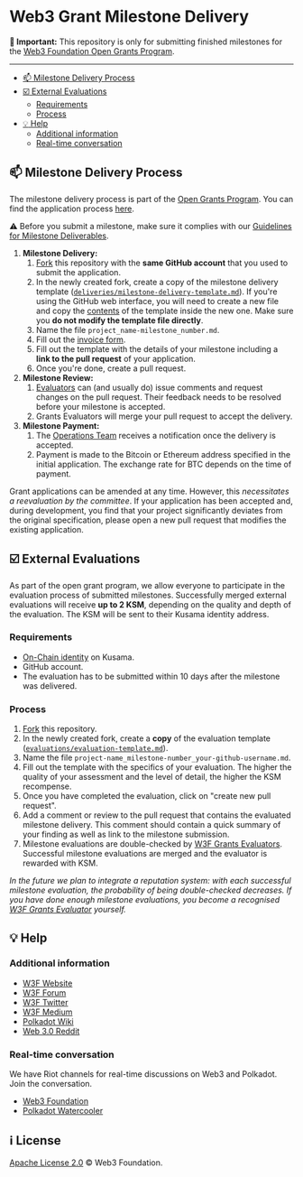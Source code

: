 # Web3 Grant Milestone Delivery

**:loudspeaker: Important:** This repository is only for submitting finished milestones for the [Web3 Foundation Open Grants Program](https://github.com/w3f/Open-Grants-Program). 

---

- [:mailbox: Milestone Delivery Process](#mailbox-milestone-delivery-process)
- [:ballot_box_with_check: External Evaluations](#ballot_box_with_check-external-evaluations)
  - [Requirements](#requirements)
  - [Process](#process)
- [:bulb: Help](#bulb-help)
  - [Additional information](#additional-information)
  - [Real-time conversation](#real-time-conversation)

## :mailbox: Milestone Delivery Process

The milestone delivery process is part of the [Open Grants Program](https://github.com/w3f/Open-Grants-Program). You can find the application process [here](https://github.com/w3f/Open-Grants-Program/blob/master/README.md#pencil-process).  

:warning: Before you submit a milestone, make sure it complies with our [Guidelines for Milestone Deliverables](https://github.com/w3f/General-Grants-Program/blob/master/grants/milestone-deliverables-guidelines.md).

1. **Milestone Delivery:**
   1. [Fork](https://github.com/w3f/Grant-Milestone-Delivery/fork) this repository with the **same GitHub account** that you used to submit the application.
   2. In the newly created fork, create a copy of the milestone delivery template ([`deliveries/milestone-delivery-template.md`](deliveries/milestone-delivery-template.md)). If you're using the GitHub web interface, you will need to create a new file and copy the [contents](https://raw.githubusercontent.com/w3f/Grant-Milestone-Delivery/master/deliveries/milestone-delivery-template.md) of the template inside the new one. Make sure you **do not modify the template file directly**.
   3. Name the file `project_name-milestone_number.md`.
   4. Fill out the [invoice form](https://forms.gle/QvsbeSA3ziuC9k9b9).
   5. Fill out the template with the details of your milestone including a **link to the pull request** of your application.
   6. Once you're done, create a pull request.
2. **Milestone Review:**
   1. [Evaluators](https://github.com/w3f/Open-Grants-Program#w3f-grants-evaluators) can (and usually do) issue comments and request changes on the pull request. Their feedback needs to be resolved before your milestone is accepted.
   2. Grants Evaluators will merge your pull request to accept the delivery.
3. **Milestone Payment:**
   1. The [Operations Team](https://github.com/w3f/Open-Grants-Program#w3f-operations-team) receives a notification once the delivery is accepted.
   2. Payment is made to the Bitcoin or Ethereum address specified in the initial application. The exchange rate for BTC depends on the time of payment.

Grant applications can be amended at any time. However, this _necessitates a reevaluation by the committee_. If your application has been accepted and, during development, you find that your project significantly deviates from the original specification, please open a new pull request that modifies the existing application.

## :ballot_box_with_check: External Evaluations

As part of the open grant program, we allow everyone to participate in the evaluation process of submitted milestones. Successfully merged external evaluations will receive **up to 2 KSM**, depending on the quality and depth of the evaluation. The KSM will be sent to their Kusama identity address.    

### Requirements
* [On-Chain identity](https://guide.kusama.network/docs/en/mirror-learn-identity) on Kusama.
* GitHub account.
* The evaluation has to be submitted within 10 days after the milestone was delivered. 

### Process
1. [Fork](https://github.com/w3f/Grant-Milestone-Delivery/fork) this repository.
2. In the newly created fork, create a **copy** of the evaluation template ([`evaluations/evaluation-template.md`](evaluations/evaluation-template.md)).
3. Name the file `project-name_milestone-number_your-github-username.md`.
4. Fill out the template with the specifics of your evaluation. The higher the quality of your assessment and the level of detail, the higher the KSM recompense.
5. Once you have completed the evaluation, click on "create new pull request".
6. Add a comment or review to the pull request that contains the evaluated milestone delivery. This comment should contain a quick summary of your finding as well as link to the milestone submission.
7. Milestone evaluations are double-checked by [W3F Grants Evaluators](https://github.com/w3f/Open-Grants-Program#w3f-grants-evaluators). Successful milestone evaluations are merged and the evaluator is rewarded with KSM.

*In the future we plan to integrate a reputation system: with each successful milestone evaluation, the probability of being double-checked decreases. If you have done enough milestone evaluations, you become a recognised [W3F Grants Evaluator](https://github.com/w3f/Open-Grants-Program#w3f-grants-evaluators) yourself.*

## :bulb: Help

### Additional information

* [W3F Website](https://web3.foundation)
* [W3F Forum](https://forum.web3.foundation)
* [W3F Twitter](https://twitter.com/web3foundation)
* [W3F Medium](https://medium.com/web3foundation)
* [Polkadot Wiki](https://wiki.polkadot.network/en/)
* [Web 3.0 Reddit](https://www.reddit.com/r/web3)

### Real-time conversation
We have Riot channels for real-time discussions on Web3 and Polkadot. Join the conversation.
* [Web3 Foundation](https://app.element.io/#/room/#w3f:matrix.org)
* [Polkadot Watercooler](https://app.element.io/#/room/#polkadot-watercooler:web3.foundation)

## :information_source: License <!-- omit in toc -->
[Apache License 2.0](LICENSE) © Web3 Foundation.
